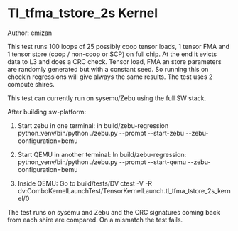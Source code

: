 
Tl_tfma_tstore_2s Kernel
========================

Author: emizan

This test runs 100 loops of 25 possibly coop tensor loads, 1 tensor FMA and 
1 tensor store (coop / non-coop or SCP) on full chip. At the end it evicts data to L3 
and does a CRC check.
Tensor load, FMA an store parameters are randomly generated but with a constant seed.
So running this on checkin regressions will give always the same results.
The test uses 2 compute shires.

This test can currently run on sysemu/Zebu using the full SW stack.

After building sw-platform:
1. Start zebu in one terminal: in build/zebu-regression 
python_venv/bin/python ./zebu.py --prompt --start-zebu --zebu-configuration=bemu

2. Start QEMU in another terminal: In build/zebu-regression:
python_venv/bin/python ./zebu.py --prompt --start-qemu --zebu-configuration=bemu

3. Inside QEMU:
Go to build/tests/DV
ctest -V -R dv:ComboKernelLaunchTest/TensorKernelLaunch.tl_tfma_tstore_2s_kernel/0

The test runs on sysemu and Zebu and the CRC signatures coming back from each shire
are compared. On a mismatch the test fails.
